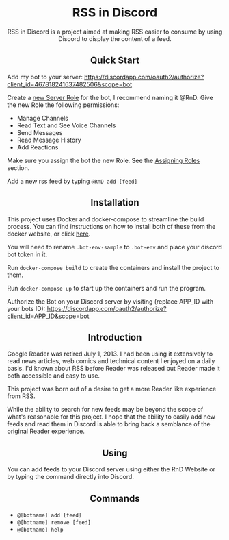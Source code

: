 <div align="center">
    <h1>RSS in Discord</h1>
    RSS in Discord is a project aimed at making RSS easier to consume by using Discord to display the content of a feed.
</div>

<h2 align="center">Quick Start</h2>

Add my bot to your server:
https://discordapp.com/oauth2/authorize?client_id=467818241637482506&scope=bot

Create a <a href="https://support.discordapp.com/hc/en-us/articles/206029707-How-do-I-set-up-Permissions-">new Server Role</a> for the bot, I recommend naming it @RnD.
Give the new Role the following permissions:

- Manage Channels
- Read Text and See Voice Channels
- Send Messages
- Read Message History
- Add Reactions

Make sure you assign the bot the new Role. See the <a href="https://support.discordapp.com/hc/en-us/articles/206029707-How-do-I-set-up-Permissions-">Assigning Roles</a> section.

Add a new rss feed by typing `@RnD add [feed]`

<h2 align="center">Installation</h2>

This project uses Docker and docker-compose to streamline the build process. You can find instructions on how to install both of these from the docker website, or click <a href="https://docs.docker.com/compose/gettingstarted/">here</a>.

You will need to rename `.bot-env-sample` to `.bot-env` and place your discord bot token in it.

Run `docker-compose build` to create the containers and install the project to them.

Run `docker-compose up` to start up the containers and run the program.

Authorize the Bot on your Discord server by visiting (replace APP_ID with your bots ID):
https://discordapp.com/oauth2/authorize?client_id=APP_ID&scope=bot

<h2 align="center">Introduction</h2>
Google Reader was retired July 1, 2013. I had been using it extensively to read news articles, web comics and technical content I enjoyed on a daily basis. I'd known about RSS before Reader was released but Reader made it both accessible and easy to use.

This project was born out of a desire to get a more Reader like experience from RSS.

While the ability to search for new feeds may be beyond the scope of what's reasonable for this project. I hope that the ability to easily add new feeds and read them in Discord is able to bring back a semblance of the original Reader experience.

<h2 align="center">Using</h2>

You can add feeds to your Discord server using either the <a>RnD Website</a> or by typing the command directly into Discord.

<h2 align="center">Commands</h2>

- `@[botname] add [feed]`
- `@[botname] remove [feed]`
- `@[botname] help`
